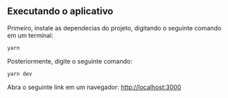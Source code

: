 ## Executando o aplicativo
Primeiro, instale as dependecias do projeto, digitando o seguinte comando em um terminal:

```bash
yarn
```

Posteriormente, digite o seguinte comando:

```bash
yarn dev
```

Abra o seguinte link em um navegador: [http://localhost:3000](http://localhost:3000)
